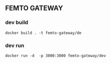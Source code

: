 ## FEMTO GATEWAY 

### dev build
```docker build . -t femto-gateway/de```

### dev run
```docker run -d  -p 3000:3000 femto-gateway/dev```
